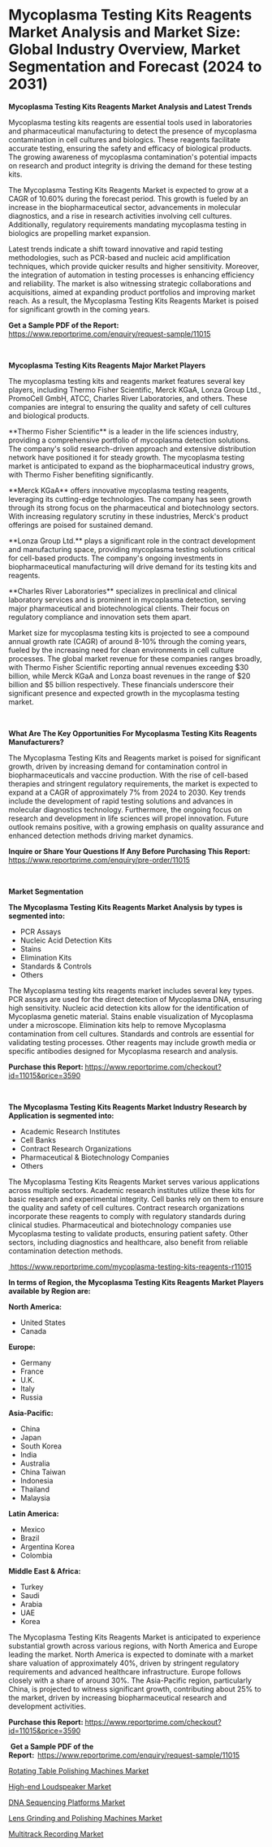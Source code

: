 <p><h1>Mycoplasma Testing Kits Reagents Market Analysis and Market Size: Global Industry Overview, Market Segmentation and Forecast (2024 to 2031)</h1></p><p><strong>Mycoplasma Testing Kits Reagents Market Analysis and Latest Trends</strong></p>
<p><p>Mycoplasma testing kits reagents are essential tools used in laboratories and pharmaceutical manufacturing to detect the presence of mycoplasma contamination in cell cultures and biologics. These reagents facilitate accurate testing, ensuring the safety and efficacy of biological products. The growing awareness of mycoplasma contamination's potential impacts on research and product integrity is driving the demand for these testing kits.</p><p>The Mycoplasma Testing Kits Reagents Market is expected to grow at a CAGR of 10.60% during the forecast period. This growth is fueled by an increase in the biopharmaceutical sector, advancements in molecular diagnostics, and a rise in research activities involving cell cultures. Additionally, regulatory requirements mandating mycoplasma testing in biologics are propelling market expansion.</p><p>Latest trends indicate a shift toward innovative and rapid testing methodologies, such as PCR-based and nucleic acid amplification techniques, which provide quicker results and higher sensitivity. Moreover, the integration of automation in testing processes is enhancing efficiency and reliability. The market is also witnessing strategic collaborations and acquisitions, aimed at expanding product portfolios and improving market reach. As a result, the Mycoplasma Testing Kits Reagents Market is poised for significant growth in the coming years.</p></p>
<p><strong>Get a Sample PDF of the Report:&nbsp;</strong> <a href="https://www.reportprime.com/enquiry/request-sample/11015">https://www.reportprime.com/enquiry/request-sample/11015</a></p>
<p>&nbsp;</p>
<p><strong>Mycoplasma Testing Kits Reagents Major Market Players</strong></p>
<p><p>The mycoplasma testing kits and reagents market features several key players, including Thermo Fisher Scientific, Merck KGaA, Lonza Group Ltd., PromoCell GmbH, ATCC, Charles River Laboratories, and others. These companies are integral to ensuring the quality and safety of cell cultures and biological products.</p><p>**Thermo Fisher Scientific** is a leader in the life sciences industry, providing a comprehensive portfolio of mycoplasma detection solutions. The company's solid research-driven approach and extensive distribution network have positioned it for steady growth. The mycoplasma testing market is anticipated to expand as the biopharmaceutical industry grows, with Thermo Fisher benefiting significantly.</p><p>**Merck KGaA** offers innovative mycoplasma testing reagents, leveraging its cutting-edge technologies. The company has seen growth through its strong focus on the pharmaceutical and biotechnology sectors. With increasing regulatory scrutiny in these industries, Merck's product offerings are poised for sustained demand.</p><p>**Lonza Group Ltd.** plays a significant role in the contract development and manufacturing space, providing mycoplasma testing solutions critical for cell-based products. The company's ongoing investments in biopharmaceutical manufacturing will drive demand for its testing kits and reagents.</p><p>**Charles River Laboratories** specializes in preclinical and clinical laboratory services and is prominent in mycoplasma detection, serving major pharmaceutical and biotechnological clients. Their focus on regulatory compliance and innovation sets them apart.</p><p>Market size for mycoplasma testing kits is projected to see a compound annual growth rate (CAGR) of around 8-10% through the coming years, fueled by the increasing need for clean environments in cell culture processes. The global market revenue for these companies ranges broadly, with Thermo Fisher Scientific reporting annual revenues exceeding $30 billion, while Merck KGaA and Lonza boast revenues in the range of $20 billion and $5 billion respectively. These financials underscore their significant presence and expected growth in the mycoplasma testing market.</p></p>
<p>&nbsp;</p>
<p><strong>What Are The Key Opportunities For Mycoplasma Testing Kits Reagents Manufacturers?</strong></p>
<p><p>The Mycoplasma Testing Kits and Reagents market is poised for significant growth, driven by increasing demand for contamination control in biopharmaceuticals and vaccine production. With the rise of cell-based therapies and stringent regulatory requirements, the market is expected to expand at a CAGR of approximately 7% from 2024 to 2030. Key trends include the development of rapid testing solutions and advances in molecular diagnostics technology. Furthermore, the ongoing focus on research and development in life sciences will propel innovation. Future outlook remains positive, with a growing emphasis on quality assurance and enhanced detection methods driving market dynamics.</p></p>
<p><strong>Inquire or Share Your Questions If Any Before Purchasing This Report:</strong> <a href="https://www.reportprime.com/enquiry/pre-order/11015">https://www.reportprime.com/enquiry/pre-order/11015</a></p>
<p>&nbsp;</p>
<p><strong>Market Segmentation</strong></p>
<p><strong>The Mycoplasma Testing Kits Reagents Market Analysis by types is segmented into:</strong></p>
<p><ul><li>PCR Assays</li><li>Nucleic Acid Detection Kits</li><li>Stains</li><li>Elimination Kits</li><li>Standards & Controls</li><li>Others</li></ul></p>
<p><p>The Mycoplasma testing kits reagents market includes several key types. PCR assays are used for the direct detection of Mycoplasma DNA, ensuring high sensitivity. Nucleic acid detection kits allow for the identification of Mycoplasma genetic material. Stains enable visualization of Mycoplasma under a microscope. Elimination kits help to remove Mycoplasma contamination from cell cultures. Standards and controls are essential for validating testing processes. Other reagents may include growth media or specific antibodies designed for Mycoplasma research and analysis.</p></p>
<p><strong>Purchase this Report:&nbsp;</strong><a href="https://www.reportprime.com/checkout?id=11015&price=3590">https://www.reportprime.com/checkout?id=11015&price=3590</a></p>
<p>&nbsp;</p>
<p><strong>The Mycoplasma Testing Kits Reagents Market Industry Research by Application is segmented into:</strong></p>
<p><ul><li>Academic Research Institutes</li><li>Cell Banks</li><li>Contract Research Organizations</li><li>Pharmaceutical & Biotechnology Companies</li><li>Others</li></ul></p>
<p><p>The Mycoplasma Testing Kits Reagents Market serves various applications across multiple sectors. Academic research institutes utilize these kits for basic research and experimental integrity. Cell banks rely on them to ensure the quality and safety of cell cultures. Contract research organizations incorporate these reagents to comply with regulatory standards during clinical studies. Pharmaceutical and biotechnology companies use Mycoplasma testing to validate products, ensuring patient safety. Other sectors, including diagnostics and healthcare, also benefit from reliable contamination detection methods.</p></p>
<p><a href="https://www.reportprime.com/mycoplasma-testing-kits-reagents-r11015">&nbsp;https://www.reportprime.com/mycoplasma-testing-kits-reagents-r11015</a></p>
<p><strong>In terms of Region, the Mycoplasma Testing Kits Reagents Market Players available by Region are:</strong></p>
<p>
    <p> <strong> North America: </strong>
        <ul>
            <li>United States</li>
            <li>Canada</li>
        </ul>
        </p> 
    <p> <strong> Europe: </strong>
        <ul>
            <li>Germany</li>
            <li>France</li>
            <li>U.K.</li>
            <li>Italy</li>
            <li>Russia</li>
        </ul>
        </p> 
    <p> <strong> Asia-Pacific: </strong>
        <ul>
            <li>China</li>
            <li>Japan</li>
            <li>South Korea</li>
            <li>India</li>
            <li>Australia</li>
            <li>China Taiwan</li>
            <li>Indonesia</li>
            <li>Thailand</li>
            <li>Malaysia</li>
        </ul>
        </p> 
    <p> <strong> Latin America: </strong>
        <ul>
            <li>Mexico</li>
            <li>Brazil</li>
            <li>Argentina Korea</li>
            <li>Colombia</li>
        </ul>
        </p> 
    <p> <strong> Middle East & Africa: </strong>
        <ul>
            <li>Turkey</li>
            <li>Saudi</li>
            <li>Arabia</li>
            <li>UAE</li>
            <li>Korea</li>
        </ul>
    </p>
    </p>
<p><p>The Mycoplasma Testing Kits Reagents Market is anticipated to experience substantial growth across various regions, with North America and Europe leading the market. North America is expected to dominate with a market share valuation of approximately 40%, driven by stringent regulatory requirements and advanced healthcare infrastructure. Europe follows closely with a share of around 30%. The Asia-Pacific region, particularly China, is projected to witness significant growth, contributing about 25% to the market, driven by increasing biopharmaceutical research and development activities.</p></p>
<p><strong>Purchase this Report: </strong><a href="https://www.reportprime.com/checkout?id=11015&price=3590">https://www.reportprime.com/checkout?id=11015&price=3590</a></p>
<p>&nbsp;<strong>Get a Sample PDF of the Report:&nbsp;&nbsp;</strong><a href="https://www.reportprime.com/enquiry/request-sample/11015">https://www.reportprime.com/enquiry/request-sample/11015</a></p>
<p><strong></strong></p>
<p><p><a href="https://medium.com/@karleeprice2004/the-growth-of-the-rotating-table-polishing-machines-market-has-been-significant-driven-by-2fdd615eb2dc">Rotating Table Polishing Machines Market</a></p><p><a href="https://issuu.com/reportprime-2/docs/high-end-loudspeaker-market-size-20_9e8881872f4190">High-end Loudspeaker Market</a></p><p><a href="https://github.com/julyju69/Market-Research-Report-List-5/blob/main/dna-sequencing-platforms-market.md">DNA Sequencing Platforms Market</a></p><p><a href="https://medium.com/@karleeprice2004/in-the-lens-grinding-and-polishing-machines-market-the-main-focus-is-on-keeping-costs-low-and-a54e336bcfa4">Lens Grinding and Polishing Machines Market</a></p><p><a href="https://www.linkedin.com/pulse/multitrack-recording-market-share-new-trends-analysis-its-type-p1jsf?trackingId=ShtEt3t2RS68qKDjIvfiYw%3D%3D">Multitrack Recording Market</a></p></p>